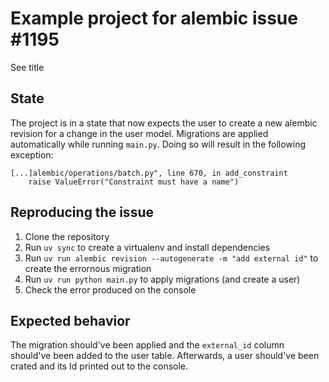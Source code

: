 # Example project for alembic issue #1195

See title

## State

The project is in a state that now expects the user to create a new alembic revision for a change in the user model.
Migrations are applied automatically while running `main.py`. Doing so will result in the following exception:

```plain
[...]alembic/operations/batch.py", line 670, in add_constraint
    raise ValueError("Constraint must have a name")
```

## Reproducing the issue

1. Clone the repository
2. Run `uv sync` to create a virtualenv and install dependencies
3. Run `uv run alembic revision --autogenerate -m "add external id"` to create the errornous migration
4. Run `uv run python main.py` to apply migrations (and create a user)
5. Check the error produced on the console

## Expected behavior

The migration should've been applied and the `external_id` column should've been added to the user table. Afterwards,
a user should've been crated and its Id printed out to the console.
